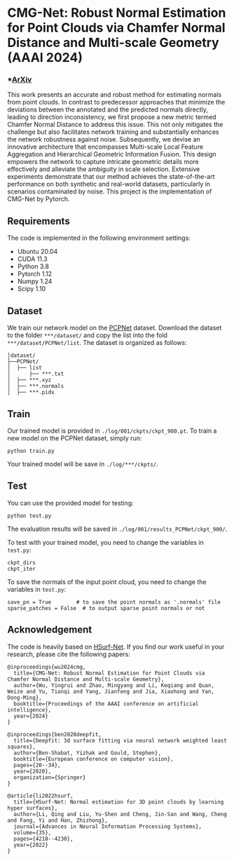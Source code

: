 # CMG-Net: Robust Normal Estimation for Point Clouds via Chamfer Normal Distance and Multi-scale Geometry  (AAAI 2024)

### *[ArXiv](https://arxiv.org/abs/2312.09154) 

This work presents an accurate and robust method for estimating normals from point clouds. In contrast to predecessor approaches that minimize the deviations between the annotated and the predicted normals directly, leading to direction inconsistency, we first propose a new metric termed Chamfer Normal Distance to address this issue. This not only mitigates the challenge but also facilitates network training and substantially enhances the network robustness against noise. Subsequently, we devise an innovative architecture that encompasses Multi-scale Local Feature Aggregation and Hierarchical Geometric Information Fusion. This design empowers the network to capture intricate geometric details more effectively and alleviate the ambiguity in scale selection. Extensive experiments demonstrate that our method achieves the state-of-the-art performance on both synthetic and real-world datasets, particularly in scenarios contaminated by noise. This project is the implementation of CMG-Net by Pytorch.

## Requirements
The code is implemented in the following environment settings:
- Ubuntu 20.04
- CUDA 11.3
- Python 3.8
- Pytorch 1.12
- Numpy 1.24
- Scipy 1.10

## Dataset
We train our network model on the [PCPNet](http://geometry.cs.ucl.ac.uk/projects/2018/pcpnet/pclouds.zip) dataset.
Download the dataset to the folder `***/dataset/` and copy the list into the fold `***/dataset/PCPNet/list`. The dataset is organized as follows:
```
│dataset/
├──PCPNet/
│  ├── list
│      ├── ***.txt
│  ├── ***.xyz
│  ├── ***.normals
│  ├── ***.pidx
```

## Train
Our trained model is provided in `./log/001/ckpts/ckpt_900.pt`.
To train a new model on the PCPNet dataset, simply run:
```
python train.py
```
Your trained model will be save in `./log/***/ckpts/`.

## Test
You can use the provided model for testing:
```
python test.py
```
The evaluation results will be saved in `./log/001/results_PCPNet/ckpt_900/`.

To test with your trained model, you need to change the variables in `test.py`:
```
ckpt_dirs       
ckpt_iter
```
To save the normals of the input point cloud, you need to change the variables in `test.py`:
```
save_pn = True        # to save the point normals as '.normals' file
sparse_patches = False  # to output sparse point normals or not
```

## Acknowledgement
The code is heavily based on [HSurf-Net](https://github.com/LeoQLi/HSurf-Net).
If you find our work useful in your research, please cite the following papers:

```
@inproceedings{wu2024cmg,
  title={CMG-Net: Robust Normal Estimation for Point Clouds via Chamfer Normal Distance and Multi-scale Geometry},
  author={Wu, Yingrui and Zhao, Mingyang and Li, Keqiang and Quan, Weize and Yu, Tianqi and Yang, Jianfeng and Jia, Xiaohong and Yan, Dong-Ming},
  booktitle={Proceedings of the AAAI conference on artificial intelligence},
  year={2024}
}

@inproceedings{ben2020deepfit,
  title={Deepfit: 3d surface fitting via neural network weighted least squares},
  author={Ben-Shabat, Yizhak and Gould, Stephen},
  booktitle={European conference on computer vision},
  pages={20--34},
  year={2020},
  organization={Springer}
}

@article{li2022hsurf,
  title={HSurf-Net: Normal estimation for 3D point clouds by learning hyper surfaces},
  author={Li, Qing and Liu, Yu-Shen and Cheng, Jin-San and Wang, Cheng and Fang, Yi and Han, Zhizhong},
  journal={Advances in Neural Information Processing Systems},
  volume={35},
  pages={4218--4230},
  year={2022}
}
```

